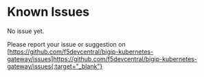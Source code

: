 # Known Issues

No issue yet.

Please report your issue or suggestion on [https://github.com/f5devcentral/bigip-kubernetes-gateway/issues]https://github.com/f5devcentral/bigip-kubernetes-gateway/issues{:target="_blank"}